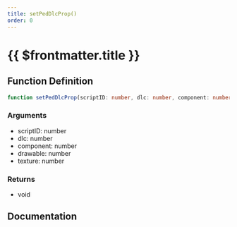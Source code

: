```yaml
---
title: setPedDlcProp()
order: 0
---
```


# {{ $frontmatter.title }}

<!--@include: ./setPedDlcProp_partial_header.md-->

## Function Definition

```ts
function setPedDlcProp(scriptID: number, dlc: number, component: number, drawable: number, texture: number): void;
```

### Arguments

* scriptID: number
* dlc: number
* component: number
* drawable: number
* texture: number

### Returns

* void

## Documentation

<!--@include: ./setPedDlcProp_partial_footer.md-->
